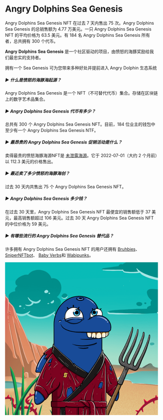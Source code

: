 # Angry Dolphins Sea Genesis

Angry Dolphins Sea Genesis NFT 在过去 7 天内售出 75 次。Angry Dolphins Sea Genesis 的总销售额为 4.77 万美元。一只 Angry Dolphins Sea Genesis NFT 的平均价格为 63.5 美元。有 184 名 Angry Dolphins Sea Genesis 所有者，总共拥有 300 个代币。

𝐀𝐧𝐠𝐫𝐲 𝐃𝐨𝐥𝐩𝐡𝐢𝐧𝐬 𝐒𝐞𝐚 𝐆𝐞𝐧𝐞𝐬𝐢𝐬 是一个社区驱动的项目，由愤怒的海豚奖励给我们最忠实的支持者。

拥有一个 Sea Genesis 可为您带来多种好处并提前进入 Angry Dolphin 生态系统

##### ▶ 什么是愤怒的海豚海起源？

Angry Dolphins Sea Genesis 是一个 NFT（不可替代代币）集合。存储在区块链上的数字艺术品集合。

##### ▶ Angry Dolphins Sea Genesis 代币有多少？

总共有 300 个 Angry Dolphins Sea Genesis NFT。目前，184 位业主的钱包中至少有一个 Angry Dolphins Sea Genesis NTF。

##### ▶ 最昂贵的 Angry Dolphins Sea Genesis 促销活动是什么？

卖得最贵的愤怒海豚海源NFT是 [未泄露海源](https://www.nft-stats.com/asset/0x09467b92980619c8824c24cc60e5eae8d7708bae/44)。它于 2022-07-01（大约 2 个月前）以 112.3 美元的价格售出。

##### ▶ 最近卖了多少愤怒的海豚海创？

过去 30 天内共售出 75 个 Angry Dolphins Sea Genesis NFT。

##### ▶ Angry Dolphins Sea Genesis 多少钱？

在过去 30 天里，Angry Dolphins Sea Genesis NFT 最便宜的销售额低于 37 美元，最高销售额超过 106 美元。过去 30 天 Angry Dolphins Sea Genesis NFT 的中位价格为 59 美元。

##### ▶ 有哪些流行的 Angry Dolphins Sea Genesis 替代品？

许多拥有 Angry Dolphins Sea Genesis NFT 的用户还拥有 [Bruhbies](https://www.nft-stats.com/collection/bruhbies)、 [SniperNFTbot](https://www.nft-stats.com/collection/snipernftbot)、 [Baby Verbs](https://www.nft-stats.com/collection/baby-verbs)和 [Wabipunks](https://www.nft-stats.com/collection/wabipunks)。



![unnamed](unnamed.png)
